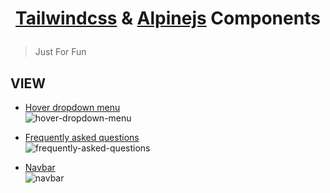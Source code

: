 <h1 align="center">

[Tailwindcss](https://tailwindcss.com/) & [Alpinejs](https://github.com/alpinejs/alpine/) Components

</h1>

> Just For Fun

## VIEW
 - [Hover dropdown menu](https://github.com/josuapsianturi/tac/blob/master/hover-dropdown-menu.html)   
![hover-dropdown-menu](https://raw.githubusercontent.com/josuapsianturi/tailwind-alpine-components/master/img/hover-dropdown-menu.png)

 - [Frequently asked questions](https://github.com/josuapsianturi/tac/blob/master/faq.html)   
![frequently-asked-questions](https://raw.githubusercontent.com/josuapsianturi/tailwind-alpine-components/master/img/faq.png)

 - [Navbar](https://github.com/josuapsianturi/tac/blob/master/navbar.html)   
![navbar](https://raw.githubusercontent.com/josuapsianturi/tailwind-alpine-components/master/img/navbar.png)

